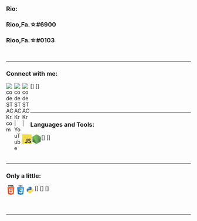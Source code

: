 ### Rio:

### Rioo,Fa.☆#6900

### Rioo,Fa.☆#0103

<br />

---

### Connect with me:

<img align="left" alt="codeSTACKr.com" width="22px" src="https://camo.githubusercontent.com/8a8aec3cfa4c355d38d88983fc324290560d39d5/68747470733a2f2f646973636f72642e636f6d2f6173736574732f30376463613830613130326434313439653937333664346231363263666636662e69636f" />

[<img align="left" alt="codeSTACKr | YouTube" width="22px" src="https://cdn.jsdelivr.net/npm/simple-icons@v3/icons/youtube.svg" />]
[<img align="left" alt="codeSTACKr | " width="22px" src="https://cdn.jsdelivr.net/npm/simple-icons@v3/icons/twitter.svg" />]

<br />
<br />

---

### Languages and Tools:

[<img align="left" alt="JavaScript" width="26px" src="https://raw.githubusercontent.com/github/explore/80688e429a7d4ef2fca1e82350fe8e3517d3494d/topics/javascript/javascript.png" />]
[<img align="left" alt="Node.js" width="26px" src="https://raw.githubusercontent.com/github/explore/80688e429a7d4ef2fca1e82350fe8e3517d3494d/topics/nodejs/nodejs.png" />]

<br />
<br />

---
### Only a little:

[<img align="left" alt="HTML5" width="26px" src="https://raw.githubusercontent.com/github/explore/80688e429a7d4ef2fca1e82350fe8e3517d3494d/topics/html/html.png" />]
[<img align="left" alt="CSS3" width="26px" src="https://raw.githubusercontent.com/github/explore/80688e429a7d4ef2fca1e82350fe8e3517d3494d/topics/css/css.png" />]
[<img align="left" alt="python" width="26px" src="https://raw.githubusercontent.com/github/explore/80688e429a7d4ef2fca1e82350fe8e3517d3494d/topics/python/python.png" />]

<br />
<br />


---

